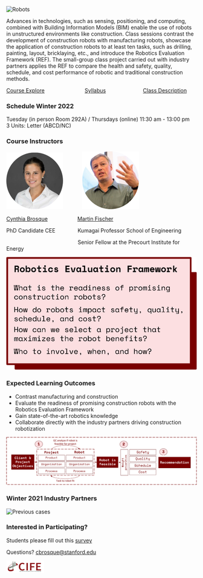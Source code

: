 ![Robots](Robots.png)

Advances in technologies, such as sensing, positioning, and computing, combined with Building Information Models (BIM) enable the use of robots in unstructured environments like construction. Class sessions contrast the development of construction robots with manufacturing robots, showcase the application of construction robots to at least ten tasks, such as drilling, painting, layout, bricklaying, etc., and introduce the Robotics Evaluation Framework (REF). The small-group class project carried out with industry partners applies the REF to compare the health and safety, quality, schedule, and cost performance of robotic and traditional construction methods.

[Course Explore](https://explorecourses.stanford.edu/search?view=catalog&filter-coursestatus-Active=on&page=0&catalog=&q=CEE+327%3A+Construction+Robotics&collapse=)
&nbsp;&nbsp;&nbsp;&nbsp;&nbsp;&nbsp;&nbsp;&nbsp;&nbsp;&nbsp;&nbsp;&nbsp;&nbsp;&nbsp;&nbsp;&nbsp;&nbsp;&nbsp;&nbsp;&nbsp;&nbsp;&nbsp;&nbsp;&nbsp;&nbsp;&nbsp;[Syllabus](https://docs.google.com/document/d/1axCw7F6pt2tsJFUtcZH08e5YE9dmQM756-3l2wxinf4/edit?usp=sharing)&nbsp;&nbsp;&nbsp;&nbsp;&nbsp;&nbsp;&nbsp;&nbsp;&nbsp;&nbsp;&nbsp;&nbsp;&nbsp;&nbsp;&nbsp;&nbsp;&nbsp;&nbsp;&nbsp;&nbsp;&nbsp;&nbsp;&nbsp;&nbsp;&nbsp;[Class Description](https://docs.google.com/document/d/1axCw7F6pt2tsJFUtcZH08e5YE9dmQM756-3l2wxinf4/edit?usp=sharing)

### Schedule Winter 2022

Tuesday (in person Room 292A) / Thursdays (online) 11:30 am - 13:00 pm &nbsp;&nbsp;&nbsp;
3 Units: Letter (ABCD/NC)

### Course Instructors

![CB](Cynthia.png)&nbsp;&nbsp;&nbsp;&nbsp;&nbsp;&nbsp;&nbsp;&nbsp;&nbsp;&nbsp;&nbsp;&nbsp;&nbsp;![MF](martin.png)

[Cynthia Brosque](https://www.linkedin.com/in/cbrosque/)&nbsp;&nbsp;&nbsp;&nbsp;&nbsp;&nbsp;&nbsp;&nbsp;&nbsp;&nbsp;&nbsp;&nbsp;&nbsp;&nbsp;&nbsp;&nbsp;&nbsp;&nbsp;&nbsp;&nbsp;[Martin Fischer](https://www.linkedin.com/in/martin-fischer-5b314)

PhD Candidate CEE &nbsp;&nbsp;&nbsp;&nbsp;&nbsp;&nbsp;&nbsp;&nbsp;&nbsp;&nbsp;&nbsp;&nbsp;&nbsp; Kumagai Professor School of Engineering

&nbsp;&nbsp;&nbsp;&nbsp;&nbsp;&nbsp;&nbsp;&nbsp;&nbsp;&nbsp;&nbsp;&nbsp;&nbsp;&nbsp;&nbsp;&nbsp;&nbsp;&nbsp;&nbsp;&nbsp;&nbsp;&nbsp;&nbsp;&nbsp;&nbsp;&nbsp;&nbsp;&nbsp;&nbsp;&nbsp;&nbsp;&nbsp;&nbsp;&nbsp;&nbsp;&nbsp;&nbsp;&nbsp;&nbsp;&nbsp;&nbsp;&nbsp;&nbsp;&nbsp;&nbsp;&nbsp;&nbsp;&nbsp;Senior Fellow at the Precourt Institute for Energy

![RQ](Picture2.png)

### Expected Learning Outcomes

- Contrast manufacturing and construction
- Evaluate the readiness of promising construction robots with the Robotics Evaluation Framework
- Gain state-of-the-art robotics knowledge
- Collaborate directly with the industry partners driving construction robotization

![REF](Picture3.png)

### Winter 2021 Industry Partners

![Previous cases](Picture1.png)

### Interested in Participating?

Students please fill out this [survey](https://forms.gle/VFgrKs297nNJDwcS9)

Questions? cbrosque@stanford.edu

![Logo](Capture.PNG)

<!-- https://docs.github.com/en/github/writing-on-github/getting-started-with-writing-and-formatting-on-github/basic-writing-and-formatting-syntax -->


